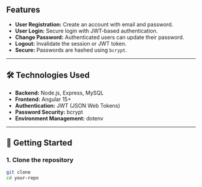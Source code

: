 


##  Features

- **User Registration:** Create an account with email and password.  
- **User Login:** Secure login with JWT-based authentication.  
- **Change Password:** Authenticated users can update their password.  
- **Logout:** Invalidate the session or JWT token.  
- **Secure:** Passwords are hashed using `bcrypt`.  

---

## 🛠️ Technologies Used

- **Backend:** Node.js, Express, MySQL
- **Frontend:** Angular 15+  
- **Authentication:** JWT (JSON Web Tokens)  
- **Password Security:** bcrypt  
- **Environment Management:** dotenv  

---

## 🚀 Getting Started

### 1. Clone the repository
```bash
git clone 
cd your-repo
